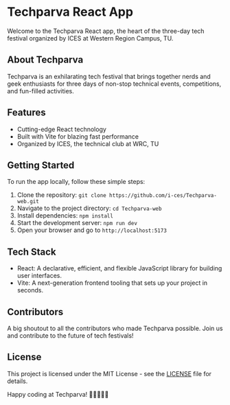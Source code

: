 
# Techparva React App

Welcome to the Techparva React app, the heart of the three-day tech festival organized by ICES at Western Region Campus, TU.

## About Techparva

Techparva is an exhilarating tech festival that brings together nerds and geek enthusiasts for three days of non-stop technical events, competitions, and fun-filled activities.

## Features

- Cutting-edge React technology
- Built with Vite for blazing fast performance
- Organized by ICES, the technical club at WRC, TU

## Getting Started

To run the app locally, follow these simple steps:

1. Clone the repository: `git clone https://github.com/i-ces/Techparva-web.git`
2. Navigate to the project directory: `cd Techparva-web`
3. Install dependencies: `npm install`
4. Start the development server: `npm run dev`
5. Open your browser and go to `http://localhost:5173`

## Tech Stack

- React: A declarative, efficient, and flexible JavaScript library for building user interfaces.
- Vite: A next-generation frontend tooling that sets up your project in seconds.

## Contributors

A big shoutout to all the contributors who made Techparva possible. Join us and contribute to the future of tech festivals!

## License

This project is licensed under the MIT License - see the [LICENSE](LICENSE) file for details.

Happy coding at Techparva! 🚀👩‍💻👨‍💻
